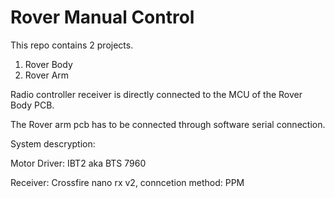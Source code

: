 # Rover Manual Control
This repo contains 2 projects.
1. Rover Body
2. Rover Arm

Radio controller receiver is directly connected to the MCU of the Rover Body PCB.

The Rover arm pcb has to be connected through software serial connection.

System descryption:

Motor Driver: IBT2 aka BTS 7960

Receiver: Crossfire nano rx v2, conncetion method: PPM
